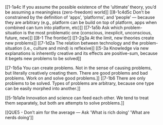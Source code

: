 [[1-1a4c If you assume the possible existence of the ‘ultimate’ theory, you’d be assuming a meaningless (zero-freedom) world]]
[[8-1c4d5c Don’t be constrained by the definition of ‘apps’, ‘platforms’, and ‘people’ — because they are arbitrary (e.g., platform can be build on top of platform, apps when combined can turn into platform, etc)]]
[[7-1a5b Ask which problem-situation is the most problematic one (conscious, inexplicit, unconscious, future, new)]]
[[8-1 The frontier]]
[[1-2g3a At the limit, new theories create new problems]]
[[7-1d2a The relation between technology and the problem-situation (i.e., culture and mind) is reflexive]]
[[5-3a Knowledge via new explanations is inherently creative and its effects are positive-sum, because it begets new problems to be solved]]

[[7-1b5a You can create problems. Not in the sense of causing problems, but literally creatively creating them. There are good problems and bad problems. Work on and solve good problems.]]
[[7-1b6 There are only problems to be solved. Types of problems are arbitrary, because one type can be easily morphed into another.]]

[[5-1b1a1e Innovation and science can feed each other. We tend to treat them separately, but both are attempts to solve problems.]]

[[QUE5 - Don’t aim for the average — Ask 'What is rich doing' 'What are nerds doing']]